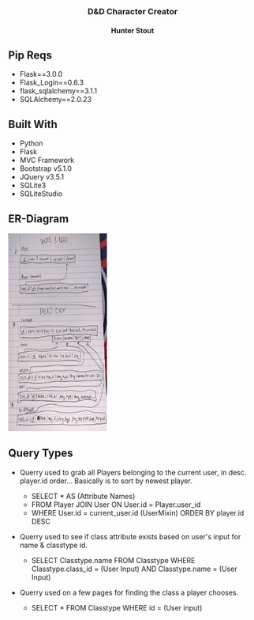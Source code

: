 <!-- Project Intro -->
<br />
<div align="center">
  <h3 align="center">D&D Character Creator</h3>
  <h4 align="center">Hunter Stout</h3>
</div>

## Pip Reqs

* Flask==3.0.0
* Flask_Login==0.6.3
* flask_sqlalchemy==3.1.1
* SQLAlchemy==2.0.23

## Built With

* Python
* Flask
* MVC Framework
* Bootstrap v5.1.0
* JQuery v3.5.1
* SQLite3
* SQLiteStudio

## ER-Diagram

<img src="README-images/erdiagram.png" title="ER-Diagram" height="400px" width="200px">
<br>

## Query Types

* Querry used to grab all Players belonging to the current user, in desc. player.id order... Basically is to sort by newest player.
  * SELECT * AS (Attribute Names) 
  * FROM Player JOIN User ON User.id = Player.user_id
  * WHERE User.id = current_user.id (UserMixin) ORDER BY player.id DESC

* Querry used to see if class attribute exists based on user's input for name & classtype id.
  * SELECT Classtype.name FROM Classtype WHERE Classtype.class_id = (User Input) AND Classtype.name = (User Input)

* Querry used on a few pages for finding the class a player chooses.
  * SELECT * FROM Classtype WHERE id = (User input)
